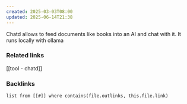 ```yaml
---
created: 2025-03-03T08:00
updated: 2025-06-14T21:38
---
```


Chatd allows to feed documents like books into an AI and chat with it. It runs locally with ollama 

### Related links
[[tool - chatd]]


### Backlinks
```dataview 
list from [[#]] where contains(file.outlinks, this.file.link)
```

